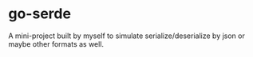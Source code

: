 # go-serde
A  mini-project built by myself to simulate serialize/deserialize by json or maybe other formats as well.
